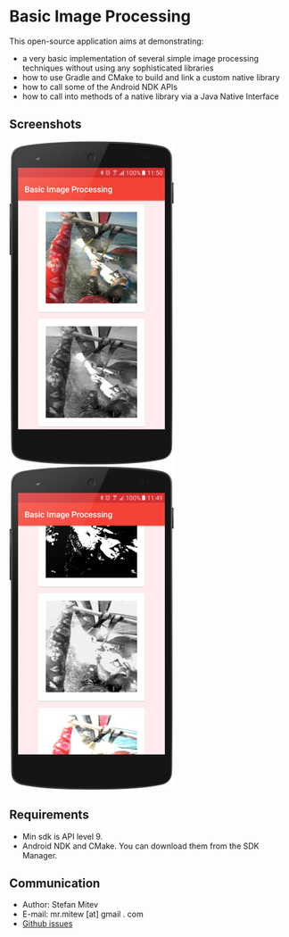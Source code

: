 Basic Image Processing
===========================

This open-source application aims at demonstrating:
* a very basic implementation of several simple image processing techniques without using any sophisticated libraries
* how to use Gradle and CMake to build and link a custom native library
* how to call some of the Android NDK APIs
* how to call into methods of a native library via a Java Native Interface

## Screenshots
![one.png](https://github.com/mrmitew/Basic-Image-Processing/blob/master/design/one.png) ![two.png](https://github.com/mrmitew/Basic-Image-Processing/blob/master/design/two.png)

## Requirements
* Min sdk is API level 9.
* Android NDK and CMake. You can download them from the SDK Manager.

## Communication
* Author: Stefan Mitev
* E-mail: mr.mitew [at] gmail . com
* [Github issues](https://github.com/mrmitew/Basic-Image-Processing/issues)
